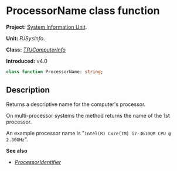 # ProcessorName class function #

**Project:** [System Information Unit](SystemInformationUnit.md).

**Unit:** _PJSysInfo_.

**Class:** _[TPJComputerInfo](TPJComputerInfo.md)_

**Introduced:** v4.0

```pascal
class function ProcessorName: string;
```

## Description ##

Returns a descriptive name for the computer's processor.

On multi-processor systems the method returns the name of the 1st processor.

An example processor name is "`Intel(R) Core(TM) i7-3610QM CPU @ 2.30GHz`".

**See also**

  * _[ProcessorIdentifier](TPJComputerInfoProcessorIdentifier.md)_
